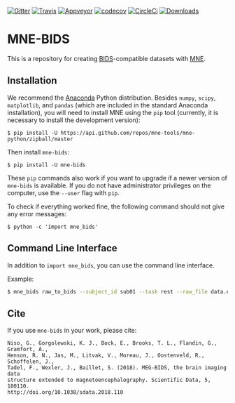 [![Gitter](https://badges.gitter.im/mne-tools/mne-bids.svg)](https://gitter.im/mne-tools/mne-bids?utm_source=badge&utm_medium=badge&utm_campaign=pr-badge&utm_content=badge)
[![Travis](https://api.travis-ci.org/mne-tools/mne-bids.svg?branch=master "Travis")](https://travis-ci.org/mne-tools/mne-bids)
[![Appveyor](https://ci.appveyor.com/api/projects/status/g6jqpv31sp7q103s/branch/master?svg=true "Appveyor")](https://ci.appveyor.com/project/mne-tools/mne-bids/branch/master)
[![codecov](https://codecov.io/gh/mne-tools/mne-bids/branch/master/graph/badge.svg)](https://codecov.io/gh/mne-tools/mne-bids)
[![CircleCi](https://circleci.com/gh/mne-tools/mne-bids.svg?style=svg)](https://circleci.com/gh/mne-tools/mne-bids)
[![Downloads](https://pepy.tech/badge/mne-bids)](https://pepy.tech/project/mne-bids)

MNE-BIDS
========

This is a repository for creating [BIDS](http://bids.neuroimaging.io/)-compatible datasets with [MNE](https://mne-tools.github.io/stable/index.html).

Installation
------------

We recommend the [Anaconda](https://www.anaconda.com/download/) Python distribution.
Besides `numpy`, `scipy`, `matplotlib`, and `pandas` (which are included in the standard
Anaconda installation), you will need to install MNE using the `pip` tool (currently, it is
necessary to install the development version):

    $ pip install -U https://api.github.com/repos/mne-tools/mne-python/zipball/master

Then install `mne-bids`:

    $ pip install -U mne-bids

These `pip` commands also work if you want to upgrade if a newer version of `mne-bids` is available. If you do not have administrator privileges on the computer, use the `--user` flag with `pip`.

To check if everything worked fine, the following command should not give any error messages:

    $ python -c 'import mne_bids'

Command Line Interface
----------------------

In addition to `import mne_bids`, you can use the command line interface.

Example:

```bash
$ mne_bids raw_to_bids --subject_id sub01 --task rest --raw_file data.edf --output_path new_path
```

Cite
----

If you use `mne-bids` in your work, please cite:

    Niso, G., Gorgolewski, K. J., Bock, E., Brooks, T. L., Flandin, G., Gramfort, A.,
    Henson, R. N., Jas, M., Litvak, V., Moreau, J., Oostenveld, R., Schoffelen, J.,
    Tadel, F., Wexler, J., Baillet, S. (2018). MEG-BIDS, the brain imaging data
    structure extended to magnetoencephalography. Scientific Data, 5, 180110.
    http://doi.org/10.1038/sdata.2018.110
